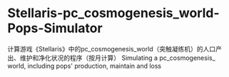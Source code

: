 # Stellaris-pc_cosmogenesis_world-Pops-Simulator
计算游戏《Stellaris》中的pc_cosmogenesis_world（突触凝练机）的人口产出、维护和净化状况的程序（按月计算）
Simulating a pc_cosmogenesis_ world, including pops' production, maintain and loss
